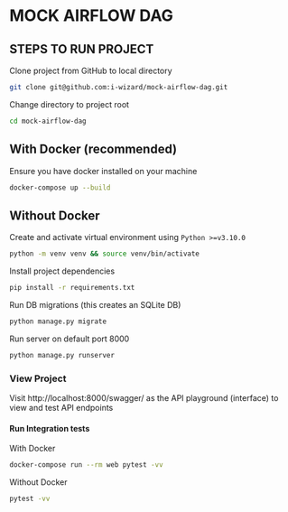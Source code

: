 # MOCK AIRFLOW DAG

## STEPS TO RUN PROJECT

Clone project from GitHub to local directory
```bash
git clone git@github.com:i-wizard/mock-airflow-dag.git
```
Change directory to project root
```bash
cd mock-airflow-dag
```
## With Docker (recommended)
Ensure you have docker installed on your machine
```bash
docker-compose up --build
```
## Without Docker
Create and activate virtual environment using `Python >=v3.10.0`
```bash
python -m venv venv && source venv/bin/activate
```
Install project dependencies
```bash
pip install -r requirements.txt
```
Run DB migrations (this creates an SQLite DB)
```bash
python manage.py migrate
```
Run server on default port 8000
```bash
python manage.py runserver
```

### View Project
Visit http://localhost:8000/swagger/ as the API playground (interface) to view and test API endpoints

#### Run Integration tests
With Docker
```bash
docker-compose run --rm web pytest -vv
```
Without Docker
```bash
pytest -vv
```


